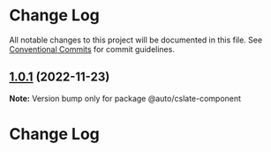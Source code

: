 # Change Log

All notable changes to this project will be documented in this file. See [Conventional Commits](https://conventionalcommits.org) for commit guidelines.

## [1.0.1](https://github.com/rojer95/dslate/compare/v1.0.15...v1.0.1) (2022-11-23)

**Note:** Version bump only for package @auto/cslate-component

# Change Log
